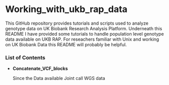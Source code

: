 # Working_with_ukb_rap_data

This GitHub repository provides tutorials and scripts used to analyze genotype data on UK Biobank Research Analysis Platform. Underneath this README I have provided some tutorials to handle population level genotype data available on UKB RAP. For reseachers familiar with Unix and working on UK Biobank Data this README will probably be helpful.

### List of Contents

* __Concatenate_VCF_blocks__

  Since the Data available Joint call WGS data
